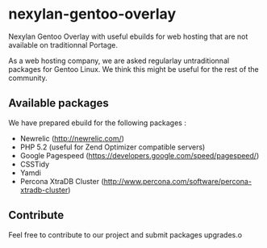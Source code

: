 nexylan-gentoo-overlay
======================

Nexylan Gentoo Overlay with useful ebuilds for web hosting that are not available on traditionnal Portage.

As a web hosting company, we are asked regularlay untraditionnal packages for Gentoo Linux. We think this might be useful for the rest of the community.

Available packages
------------------

We have prepared ebuild for the following packages :

* Newrelic (http://newrelic.com/)
* PHP 5.2 (useful for Zend Optimizer compatible servers)
* Google Pagespeed (https://developers.google.com/speed/pagespeed/)
* CSSTidy
* Yamdi
* Percona XtraDB Cluster (http://www.percona.com/software/percona-xtradb-cluster)

Contribute
----------

Feel free to contribute to our project and submit packages upgrades.o
